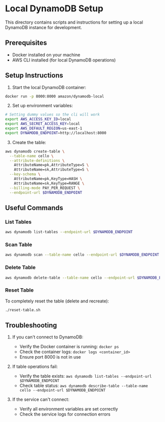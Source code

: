 # Local DynamoDB Setup

This directory contains scripts and instructions for setting up a local DynamoDB instance for development.

## Prerequisites

- Docker installed on your machine
- AWS CLI installed (for local DynamoDB operations)

## Setup Instructions

1. Start the local DynamoDB container:
```bash
docker run -p 8000:8000 amazon/dynamodb-local
```

2. Set up environment variables:
```bash
# Setting dummy values so the cli will work
export AWS_ACCESS_KEY_ID=local
export AWS_SECRET_ACCESS_KEY=local
export AWS_DEFAULT_REGION=us-east-1
export DYNAMODB_ENDPOINT=http://localhost:8000
```

3. Create the table:
```bash
aws dynamodb create-table \
  --table-name cello \
  --attribute-definitions \
    AttributeName=pk,AttributeType=S \
    AttributeName=sk,AttributeType=S \
  --key-schema \
    AttributeName=pk,KeyType=HASH \
    AttributeName=sk,KeyType=RANGE \
  --billing-mode PAY_PER_REQUEST \
  --endpoint-url $DYNAMODB_ENDPOINT
```

## Useful Commands

### List Tables
```bash
aws dynamodb list-tables --endpoint-url $DYNAMODB_ENDPOINT
```

### Scan Table
```bash
aws dynamodb scan --table-name cello --endpoint-url $DYNAMODB_ENDPOINT
```

### Delete Table
```bash
aws dynamodb delete-table --table-name cello --endpoint-url $DYNAMODB_ENDPOINT
```

### Reset Table
To completely reset the table (delete and recreate):
```bash
./reset-table.sh
```

## Troubleshooting

1. If you can't connect to DynamoDB:
   - Verify the Docker container is running: `docker ps`
   - Check the container logs: `docker logs <container_id>`
   - Ensure port 8000 is not in use

2. If table operations fail:
   - Verify the table exists: `aws dynamodb list-tables --endpoint-url $DYNAMODB_ENDPOINT`
   - Check table status: `aws dynamodb describe-table --table-name cello --endpoint-url $DYNAMODB_ENDPOINT`

3. If the service can't connect:
   - Verify all environment variables are set correctly
   - Check the service logs for connection errors
